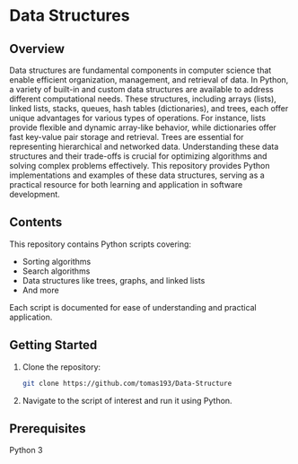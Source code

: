 # Data Structures

## Overview

Data structures are fundamental components in computer science that enable efficient organization, management, and retrieval of data. In Python, a variety of built-in and custom data structures are available to address different computational needs. These structures, including arrays (lists), linked lists, stacks, queues, hash tables (dictionaries), and trees, each offer unique advantages for various types of operations. For instance, lists provide flexible and dynamic array-like behavior, while dictionaries offer fast key-value pair storage and retrieval. Trees are essential for representing hierarchical and networked data. Understanding these data structures and their trade-offs is crucial for optimizing algorithms and solving complex problems effectively. This repository provides Python implementations and examples of these data structures, serving as a practical resource for both learning and application in software development.

## Contents
This repository contains Python scripts covering:
- Sorting algorithms
- Search algorithms
- Data structures like trees, graphs, and linked lists
- And more

Each script is documented for ease of understanding and practical application.

## Getting Started
1. Clone the repository:
   ```sh
   git clone https://github.com/tomas193/Data-Structure
2. Navigate to the script of interest and run it using Python.
## Prerequisites
Python 3
